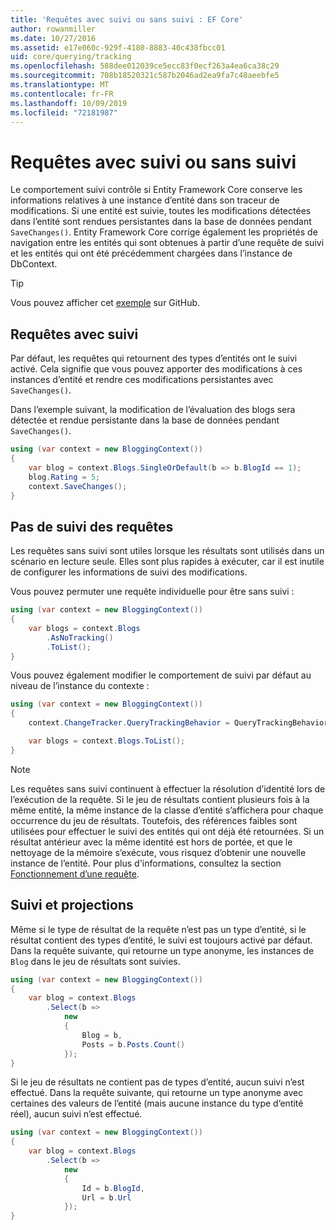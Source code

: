 ```yaml
---
title: 'Requêtes avec suivi ou sans suivi : EF Core'
author: rowanmiller
ms.date: 10/27/2016
ms.assetid: e17e060c-929f-4180-8883-40c438fbcc01
uid: core/querying/tracking
ms.openlocfilehash: 588dee012039ce5ecc83f0ecf263a4ea6ca38c29
ms.sourcegitcommit: 708b18520321c587b2046ad2ea9fa7c48aeebfe5
ms.translationtype: MT
ms.contentlocale: fr-FR
ms.lasthandoff: 10/09/2019
ms.locfileid: "72181987"
---
```

# <a name="tracking-vs-no-tracking-queries"></a>Requêtes avec suivi ou sans suivi

Le comportement suivi contrôle si Entity Framework Core conserve les informations relatives à une instance d’entité dans son traceur de modifications. Si une entité est suivie, toutes les modifications détectées dans l’entité sont rendues persistantes dans la base de données pendant `SaveChanges()`. Entity Framework Core corrige également les propriétés de navigation entre les entités qui sont obtenues à partir d’une requête de suivi et les entités qui ont été précédemment chargées dans l’instance de DbContext.

> [!TIP]  
> Vous pouvez afficher cet [exemple](https://github.com/aspnet/EntityFramework.Docs/tree/master/samples/core/Querying) sur GitHub.

## <a name="tracking-queries"></a>Requêtes avec suivi

Par défaut, les requêtes qui retournent des types d’entités ont le suivi activé. Cela signifie que vous pouvez apporter des modifications à ces instances d’entité et rendre ces modifications persistantes avec `SaveChanges()`.

Dans l’exemple suivant, la modification de l’évaluation des blogs sera détectée et rendue persistante dans la base de données pendant `SaveChanges()`.

<!-- [!code-csharp[Main](samples/core/Querying/Tracking/Sample.cs)] -->
``` csharp
using (var context = new BloggingContext())
{
    var blog = context.Blogs.SingleOrDefault(b => b.BlogId == 1);
    blog.Rating = 5;
    context.SaveChanges();
}
```

## <a name="no-tracking-queries"></a>Pas de suivi des requêtes

Les requêtes sans suivi sont utiles lorsque les résultats sont utilisés dans un scénario en lecture seule. Elles sont plus rapides à exécuter, car il est inutile de configurer les informations de suivi des modifications.

Vous pouvez permuter une requête individuelle pour être sans suivi :

<!-- [!code-csharp[Main](samples/core/Querying/Tracking/Sample.cs?highlight=4)] -->
``` csharp
using (var context = new BloggingContext())
{
    var blogs = context.Blogs
        .AsNoTracking()
        .ToList();
}
```

Vous pouvez également modifier le comportement de suivi par défaut au niveau de l’instance du contexte :

<!-- [!code-csharp[Main](samples/core/Querying/Tracking/Sample.cs?highlight=3)] -->
``` csharp
using (var context = new BloggingContext())
{
    context.ChangeTracker.QueryTrackingBehavior = QueryTrackingBehavior.NoTracking;

    var blogs = context.Blogs.ToList();
}
```

> [!NOTE]  
> Les requêtes sans suivi continuent à effectuer la résolution d’identité lors de l’exécution de la requête. Si le jeu de résultats contient plusieurs fois à la même entité, la même instance de la classe d’entité s’affichera pour chaque occurrence du jeu de résultats. Toutefois, des références faibles sont utilisées pour effectuer le suivi des entités qui ont déjà été retournées. Si un résultat antérieur avec la même identité est hors de portée, et que le nettoyage de la mémoire s’exécute, vous risquez d’obtenir une nouvelle instance de l’entité. Pour plus d'informations, consultez la section [Fonctionnement d’une requête](xref:core/querying/how-query-works).

## <a name="tracking-and-projections"></a>Suivi et projections

Même si le type de résultat de la requête n’est pas un type d’entité, si le résultat contient des types d’entité, le suivi est toujours activé par défaut. Dans la requête suivante, qui retourne un type anonyme, les instances de `Blog` dans le jeu de résultats sont suivies.

<!-- [!code-csharp[Main](samples/core/Querying/Tracking/Sample.cs?highlight=7)] -->
``` csharp
using (var context = new BloggingContext())
{
    var blog = context.Blogs
        .Select(b =>
            new
            {
                Blog = b,
                Posts = b.Posts.Count()
            });
}
```

Si le jeu de résultats ne contient pas de types d’entité, aucun suivi n’est effectué. Dans la requête suivante, qui retourne un type anonyme avec certaines des valeurs de l’entité (mais aucune instance du type d’entité réel), aucun suivi n’est effectué.

<!-- [!code-csharp[Main](samples/core/Querying/Tracking/Sample.cs)] -->
``` csharp
using (var context = new BloggingContext())
{
    var blog = context.Blogs
        .Select(b =>
            new
            {
                Id = b.BlogId,
                Url = b.Url
            });
}
```

